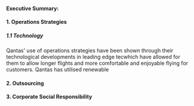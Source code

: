 

#### Executive Summary:



#### 1. Operations Strategies



##### 1.1 Technology

Qantas' use of operations strategies have been shown through their technological developments in leading edge tecwhich have allowed for them to allow longer flights and more comfortable and enjoyable flying for customers. Qantas has utilised renewable  

#### 2. Outsourcing



#### 3. Corporate Social Responsibility



